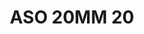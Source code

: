 ---
title: ASO 20MM 20
date: 
draft: false

# descripcion
description : Anillo de plata 925 y nácar

materials: Plata 925

color: 

dimensions: 23mm diámetro

code: 05-23-1406

type: "Anillos"

categories: []

price: $9.070,00

price_eftvo: $7.710,00

# Images
# first image will be shown in the product page
images:
  # - image: "images/path_to_image"
  # La ubicacion de las imagenes es imagenes/Anillos/Anillos.Solo Plata/05-23-1406-aso-20mm-20

---